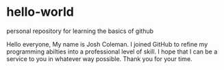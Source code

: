 # hello-world
personal repository for learning the basics of github

Hello everyone,
My name is Josh Coleman. I joined GitHub to refine my programming abilties into a professional level of skill. I hope that I can be a service to you in whatever way possible.
Thank you for your time.
